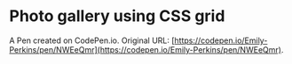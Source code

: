 # Photo gallery using CSS grid 

A Pen created on CodePen.io. Original URL: [https://codepen.io/Emily-Perkins/pen/NWEeQmr](https://codepen.io/Emily-Perkins/pen/NWEeQmr).

